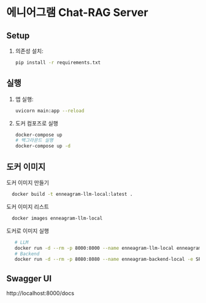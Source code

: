 # 에니어그램 Chat-RAG Server 

## Setup

1. 의존성 설치:
    ```bash
    pip install -r requirements.txt
    ```
   
## 실행
1. 앱 실행:
    ```bash
    uvicorn main:app --reload
    ```

2. 도커 컴포즈로 실행
    ```bash
    docker-compose up 
    # 백그라운드 실행
    docker-compose up -d
    ```

## 도커 이미지
도커 이미지 만들기
```bash
  docker build -t enneagram-llm-local:latest .
 ```
도커 이미지 리스트
```bash
  docker images enneagram-llm-local
 ```
도커로 이미지 실행
```bash
   # LLM
   docker run -d --rm -p 8000:8000 --name enneagram-llm-local enneagram-llm-local:latest
   # Backend
   docker run -d --rm -p 8080:8080 --name enneagram-backend-local -e SPRING_PROFILES_ACTIVE=docker enneagram-backend-local:latest
 ```

## Swagger UI
http://localhost:8000/docs